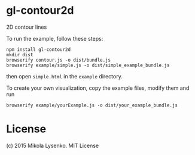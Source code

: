 gl-contour2d
============
2D contour lines

To run the example, follow these steps:

```
npm install gl-contour2d 
mkdir dist
browserify contour.js -o dist/bundle.js
browserify example/simple.js -o dist/simple_example_bundle.js
```
then open `simple.html` in the `example` directory.

To create your own visualization, copy the example files, modify them and run 
```
browserify example/yourExample.js -o dist/your_example_bundle.js
```

# License
(c) 2015 Mikola Lysenko. MIT License
